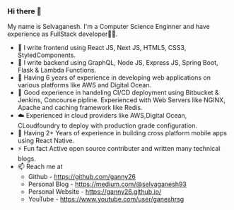 ### Hi there 👋

My name is Selvaganesh. I'm a Computer Science Enginner and have experience as FullStack developer👨‍💻. 

 - 🔭 I write frontend using React JS, Next JS, HTML5, CSS3, StyledComponents.
 - 🔧 I write backend using GraphQL, Node JS, Express JS, Spring Boot, Flask & Lambda Functions.
 - 🥳 Having 6 years of experience in developing web applications on various platforms like AWS and Digital Ocean. 
 - 💼 Good experience in handeling CI/CD deployment using Bitbucket & Jenkins, Concourse pipline. Experienced with Web Servers like NGINX, Apache and caching framework like Redis. 
 -  ☁️ Experienced in cloud providers like AWS,Digital Ocean, CLoudfoundry to deploy with production grade configuration.
 - 📱 Having 2+ Years of experience in building cross platform mobile apps using React Native.
 - ⚡ Fun fact Active open source contributer and written many technical blogs.
 - 📫 Reach me at
    - Github - https://github.com/ganny26
    - Personal Blog - https://medium.com/@selvaganesh93
    - Personal Website - https://ganny26.github.io/
    - YouTube - https://www.youtube.com/user/ganeshrsg

<!--
**ganny26/ganny26** is a ✨ _special_ ✨ repository because its `README.md` (this file) appears on your GitHub profile.

Here are some ideas to get you started:

- 🔭 I’m currently working on ...
- 🌱 I’m currently learning ...
- 👯 I’m looking to collaborate on ...
- 🤔 I’m looking for help with ...
- 💬 Ask me about ...
- 📫 How to reach me: ...
- 😄 Pronouns: ...
- ⚡ Fun fact: ...
-->




